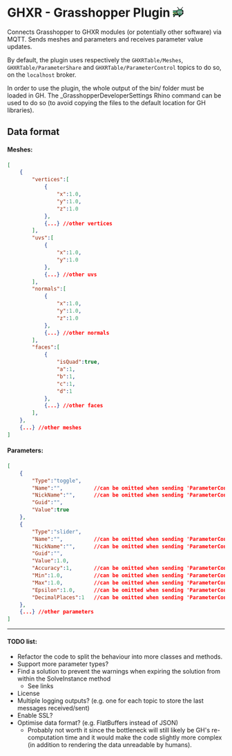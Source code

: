 # GHXR - Grasshopper Plugin ![Logo GHXR](GHXR/GHXRGH/Resources/logo.png "Logo GHXR")

Connects Grasshopper to GHXR modules (or potentially other software) via MQTT. 
Sends meshes and parameters and receives parameter value updates.

By default, the plugin uses respectively the `GHXRTable/Meshes`, `GHXRTable/ParameterShare` and `GHXRTable/ParameterControl` topics to do so, on the `localhost` broker.

In order to use the plugin, the whole output of the bin/ folder must be loaded in GH.
The _GrasshopperDeveloperSettings Rhino command can be used to do so (to avoid copying the files to the default location for GH libraries).


## Data format
#### Meshes:
```json
[
    {
        "vertices":[
            {
                "x":1.0,
                "y":1.0,
                "z":1.0
            },
            {...} //other vertices
        ],
        "uvs":[
            {
                "x":1.0,
                "y":1.0
            },
            {...} //other uvs
        ],
        "normals":[
            {
                "x":1.0,
                "y":1.0,
                "z":1.0
            },
            {...} //other normals
        ],
        "faces":[
            {
                "isQuad":true,
                "a":1,
                "b":1,
                "c":1,
                "d":1
            },
            {...} //other faces
        ],
    },
    {...} //other meshes
]
```
#### Parameters:
```json
[
    {
        "Type":"toggle",
        "Name":"",          //can be omitted when sending 'ParameterControl' updates
        "NickName":"",      //can be omitted when sending 'ParameterControl' updates
        "Guid":"",
        "Value":true
    },
    {
        "Type":"slider",
        "Name":"",          //can be omitted when sending 'ParameterControl' updates
        "NickName":"",      //can be omitted when sending 'ParameterControl' updates
        "Guid":"",
        "Value":1.0,
        "Accuracy":1,       //can be omitted when sending 'ParameterControl' updates
        "Min":1.0,          //can be omitted when sending 'ParameterControl' updates
        "Max":1.0,          //can be omitted when sending 'ParameterControl' updates
        "Epsilon":1.0,      //can be omitted when sending 'ParameterControl' updates
        "DecimalPlaces":1   //can be omitted when sending 'ParameterControl' updates
    },
    {...} //other parameters
]
```


---
#### TODO list:
- Refactor the code to split the behaviour into more classes and methods.
- Support more parameter types?
- Find a solution to prevent the warnings when expiring the solution from within the SolveInstance method
    - See links
- License
- Multiple logging outputs? (e.g. one for each topic to store the last messages received/sent)
- Enable SSL?
- Optimise data format? (e.g. FlatBuffers instead of JSON)
    - Probably not worth it since the bottleneck will still likely be GH's re-computation time and it would make the code slightly more complex (in addition to rendering the data unreadable by humans). 
